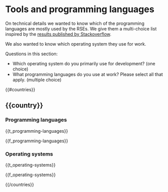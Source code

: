 # Tools and programming languages

On technical details we wanted to know which of the programming languages are mostly used by the RSEs. We give them a multi-choice list inspired by the [results published by Stackoverflow](https://insights.stackoverflow.com/survey/2017#most-popular-technologies).

We also wanted to know which operating system they use for work.

Questions in this section:

* Which operating system do you primarily use for development? (one choice)
* What programming languages do you use at work? Please select all that apply.
  (multiple choice)

{{#countries}}

## {{country}}

### Programming languages

{{t_programming-languages}}

{{f_programming-languages}}

### Operating systems

{{t_operating-systems}}

{{f_operating-systems}}

{{/countries}}
